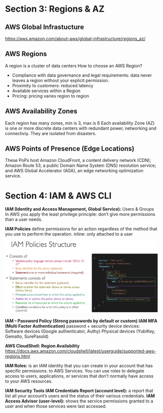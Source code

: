 # Section 3: Regions & AZ

## AWS Global Infrastucture
https://aws.amazon.com/about-aws/global-infrastructure/regions_az/

## AWS Regions 
A region is a cluster of data centers
How to choose an AWS Region?
- Compliance with data governance and legal requirements: data never leaves a region without your explicit permission.
- Proximity to customers: reduced latency
- Available services within a Region
- Pricing: pricing varies region to region

## AWS Availability Zones
Each region has many zones, min is 3, max is 6
Each availability Zone (AZ) is one or more discrete data centers with redundant power, networking and connectiviy. They are isolated from disasters.

## AWS Points of Presence (Edge Locations)
These PoPs host Amazon CloudFront, a content delivery network (CDN); Amazon Route 53, a public Domain Name System (DNS) resolution service; and AWS Global Accelerator (AGA), an edge networking optimization service. 

# Section 4: IAM & AWS CLI
**IAM (Identity and Access Management, Global Service):** Users & Groups
In AWS you apply the least privilege principle: don’t give more permissions than a user needs.

**IAM Policies** define permissions for an action regardless of the method that you use to perform the operation.
inline: only attached to a user

<p align="center">
  <img src="../images/iampolicy.png" width="600">
  <br/>
</p>

**IAM – Password Policy (Strong passwords by default or custom)**
**IAM MFA (Multi Factor Authentication)**
	password + security device
devices: 
	Software devices (Google authenticator, Authy)
	Physical devices (YubiKey, Gemalto, SurePassId)

**AWS CloudShell: Region Availability**
https://docs.aws.amazon.com/cloudshell/latest/userguide/supported-aws-regions.html

**IAM Roles:** is an IAM identity that you can create in your account that has specific permissions. to AWS Services. You can use roles to delegate access to users, applications, or services that don't normally have access to your AWS resources.

**IAM Security Tools**
**IAM Credentials Report (account level):** a report that list all your account’s users and the status of their various credentials.
**IAM Access Advisor (user-level):** shows the service permissions granted to a user and when those services were last accessed.